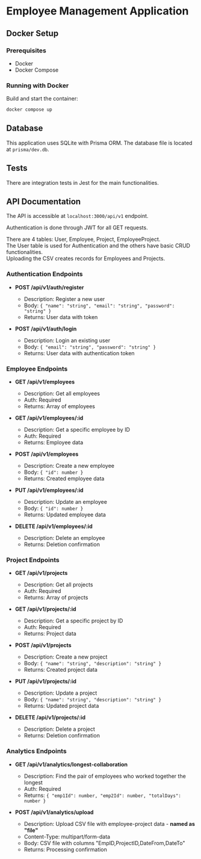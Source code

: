 # Employee Management Application

## Docker Setup

### Prerequisites

- Docker
- Docker Compose

### Running with Docker

Build and start the container:

```bash
docker compose up
```

## Database

This application uses SQLite with Prisma ORM. The database file is located at `prisma/dev.db`.

## Tests

There are integration tests in Jest for the main functionalities.

## API Documentation

The API is accessible at `localhost:3000/api/v1` endpoint.

Authentication is done through JWT for all GET requests.

There are 4 tables: User, Employee, Project, EmployeeProject.  
The User table is used for Authentication and the others have basic CRUD functionalities.  
Uploading the CSV creates records for Employees and Projects.

### Authentication Endpoints

- **POST /api/v1/auth/register**
  - Description: Register a new user
  - Body: `{ "name": "string", "email": "string", "password": "string" }`
  - Returns: User data with token

- **POST /api/v1/auth/login**
  - Description: Login an existing user
  - Body: `{ "email": "string", "password": "string" }`
  - Returns: User data with authentication token

### Employee Endpoints

- **GET /api/v1/employees**
  - Description: Get all employees
  - Auth: Required
  - Returns: Array of employees

- **GET /api/v1/employees/:id**
  - Description: Get a specific employee by ID
  - Auth: Required
  - Returns: Employee data

- **POST /api/v1/employees**
  - Description: Create a new employee
  - Body: `{ "id": number }`
  - Returns: Created employee data

- **PUT /api/v1/employees/:id**
  - Description: Update an employee
  - Body: `{ "id": number }`
  - Returns: Updated employee data

- **DELETE /api/v1/employees/:id**
  - Description: Delete an employee
  - Returns: Deletion confirmation

### Project Endpoints

- **GET /api/v1/projects**
  - Description: Get all projects
  - Auth: Required
  - Returns: Array of projects

- **GET /api/v1/projects/:id**
  - Description: Get a specific project by ID
  - Auth: Required
  - Returns: Project data

- **POST /api/v1/projects**
  - Description: Create a new project
  - Body: `{ "name": "string", "description": "string" }`
  - Returns: Created project data

- **PUT /api/v1/projects/:id**
  - Description: Update a project
  - Body: `{ "name": "string", "description": "string" }`
  - Returns: Updated project data

- **DELETE /api/v1/projects/:id**
  - Description: Delete a project
  - Returns: Deletion confirmation

### Analytics Endpoints

- **GET /api/v1/analytics/longest-collaboration**
  - Description: Find the pair of employees who worked together the longest
  - Auth: Required
  - Returns: `{ "emp1Id": number, "emp2Id": number, "totalDays": number }`

- **POST /api/v1/analytics/upload**
  - Description: Upload CSV file with employee-project data - **named as "file"**
  - Content-Type: multipart/form-data
  - Body: CSV file with columns "EmpID,ProjectID,DateFrom,DateTo"
  - Returns: Processing confirmation

